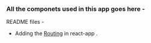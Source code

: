 ### All the componets used in this app goes here -

README files - 
 - Adding the [Routing](https://github.com/Sonukr/React-redux/blob/master/src/components/RecRouting/)  in react-app .